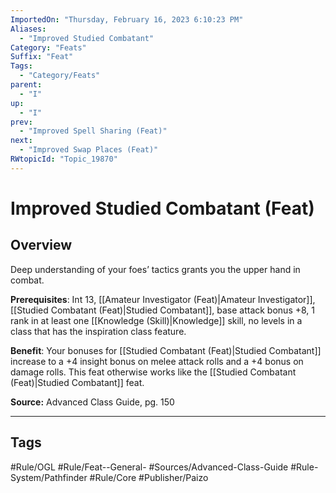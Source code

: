 ```yaml
---
ImportedOn: "Thursday, February 16, 2023 6:10:23 PM"
Aliases:
  - "Improved Studied Combatant"
Category: "Feats"
Suffix: "Feat"
Tags:
  - "Category/Feats"
parent:
  - "I"
up:
  - "I"
prev:
  - "Improved Spell Sharing (Feat)"
next:
  - "Improved Swap Places (Feat)"
RWtopicId: "Topic_19870"
---
```

# Improved Studied Combatant (Feat)
## Overview
Deep understanding of your foes’ tactics grants you the upper hand in combat.

**Prerequisites**: Int 13, [[Amateur Investigator (Feat)|Amateur Investigator]], [[Studied Combatant (Feat)|Studied Combatant]], base attack bonus +8, 1 rank in at least one [[Knowledge (Skill)|Knowledge]] skill, no levels in a class that has the inspiration class feature.

**Benefit**: Your bonuses for [[Studied Combatant (Feat)|Studied Combatant]] increase to a +4 insight bonus on melee attack rolls and a +4 bonus on damage rolls. This feat otherwise works like the [[Studied Combatant (Feat)|Studied Combatant]] feat.

**Source:** Advanced Class Guide, pg. 150


---
## Tags
#Rule/OGL #Rule/Feat--General- #Sources/Advanced-Class-Guide #Rule-System/Pathfinder #Rule/Core #Publisher/Paizo

